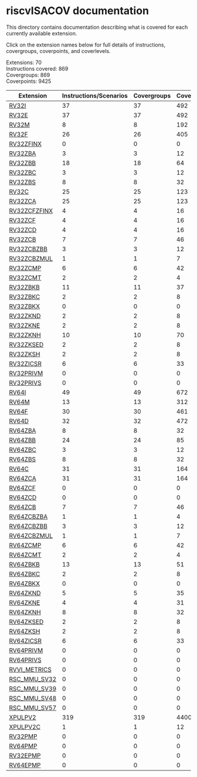 # riscvISACOV documentation

This directory contains documentation describing what is covered for each currently available extension.

Click on the extension names below for full details of instructions, covergroups, coverpoints, and coverlevels.  

Extensions: 70  
Instructions covered: 869  
Covergroups:  869   
Coverpoints:  9425  


| Extension | Instructions/Scenarios | Covergroups | Coverpoints |
| ----------| ------------ | ----------- | ----------- |
| [RV32I           ](RV32I_coverage.md)  |         37 |         37  |        492 |
| [RV32E           ](RV32E_coverage.md)  |         37 |         37  |        492 |
| [RV32M           ](RV32M_coverage.md)  |          8 |          8  |        192 |
| [RV32F           ](RV32F_coverage.md)  |         26 |         26  |        405 |
| [RV32ZFINX       ](RV32ZFINX_coverage.md)  |          0 |          0  |          0 |
| [RV32ZBA         ](RV32ZBA_coverage.md)  |          3 |          3  |         12 |
| [RV32ZBB         ](RV32ZBB_coverage.md)  |         18 |         18  |         64 |
| [RV32ZBC         ](RV32ZBC_coverage.md)  |          3 |          3  |         12 |
| [RV32ZBS         ](RV32ZBS_coverage.md)  |          8 |          8  |         32 |
| [RV32C           ](RV32C_coverage.md)  |         25 |         25  |        123 |
| [RV32ZCA         ](RV32ZCA_coverage.md)  |         25 |         25  |        123 |
| [RV32ZCFZFINX    ](RV32ZCFZFINX_coverage.md)  |          4 |          4  |         16 |
| [RV32ZCF         ](RV32ZCF_coverage.md)  |          4 |          4  |         16 |
| [RV32ZCD         ](RV32ZCD_coverage.md)  |          4 |          4  |         16 |
| [RV32ZCB         ](RV32ZCB_coverage.md)  |          7 |          7  |         46 |
| [RV32ZCBZBB      ](RV32ZCBZBB_coverage.md)  |          3 |          3  |         12 |
| [RV32ZCBZMUL     ](RV32ZCBZMUL_coverage.md)  |          1 |          1  |          7 |
| [RV32ZCMP        ](RV32ZCMP_coverage.md)  |          6 |          6  |         42 |
| [RV32ZCMT        ](RV32ZCMT_coverage.md)  |          2 |          2  |          4 |
| [RV32ZBKB        ](RV32ZBKB_coverage.md)  |         11 |         11  |         37 |
| [RV32ZBKC        ](RV32ZBKC_coverage.md)  |          2 |          2  |          8 |
| [RV32ZBKX        ](RV32ZBKX_coverage.md)  |          0 |          0  |          0 |
| [RV32ZKND        ](RV32ZKND_coverage.md)  |          2 |          2  |          8 |
| [RV32ZKNE        ](RV32ZKNE_coverage.md)  |          2 |          2  |          8 |
| [RV32ZKNH        ](RV32ZKNH_coverage.md)  |         10 |         10  |         70 |
| [RV32ZKSED       ](RV32ZKSED_coverage.md)  |          2 |          2  |          8 |
| [RV32ZKSH        ](RV32ZKSH_coverage.md)  |          2 |          2  |          8 |
| [RV32ZICSR       ](RV32ZICSR_coverage.md)  |          6 |          6  |         33 |
| [RV32PRIVM       ](RV32PRIVM_coverage.md)  |          0 |          0  |          0 |
| [RV32PRIVS       ](RV32PRIVS_coverage.md)  |          0 |          0  |          0 |
| [RV64I           ](RV64I_coverage.md)  |         49 |         49  |        672 |
| [RV64M           ](RV64M_coverage.md)  |         13 |         13  |        312 |
| [RV64F           ](RV64F_coverage.md)  |         30 |         30  |        461 |
| [RV64D           ](RV64D_coverage.md)  |         32 |         32  |        472 |
| [RV64ZBA         ](RV64ZBA_coverage.md)  |          8 |          8  |         32 |
| [RV64ZBB         ](RV64ZBB_coverage.md)  |         24 |         24  |         85 |
| [RV64ZBC         ](RV64ZBC_coverage.md)  |          3 |          3  |         12 |
| [RV64ZBS         ](RV64ZBS_coverage.md)  |          8 |          8  |         32 |
| [RV64C           ](RV64C_coverage.md)  |         31 |         31  |        164 |
| [RV64ZCA         ](RV64ZCA_coverage.md)  |         31 |         31  |        164 |
| [RV64ZCF         ](RV64ZCF_coverage.md)  |          0 |          0  |          0 |
| [RV64ZCD         ](RV64ZCD_coverage.md)  |          0 |          0  |          0 |
| [RV64ZCB         ](RV64ZCB_coverage.md)  |          7 |          7  |         46 |
| [RV64ZCBZBA      ](RV64ZCBZBA_coverage.md)  |          1 |          1  |          4 |
| [RV64ZCBZBB      ](RV64ZCBZBB_coverage.md)  |          3 |          3  |         12 |
| [RV64ZCBZMUL     ](RV64ZCBZMUL_coverage.md)  |          1 |          1  |          7 |
| [RV64ZCMP        ](RV64ZCMP_coverage.md)  |          6 |          6  |         42 |
| [RV64ZCMT        ](RV64ZCMT_coverage.md)  |          2 |          2  |          4 |
| [RV64ZBKB        ](RV64ZBKB_coverage.md)  |         13 |         13  |         51 |
| [RV64ZBKC        ](RV64ZBKC_coverage.md)  |          2 |          2  |          8 |
| [RV64ZBKX        ](RV64ZBKX_coverage.md)  |          0 |          0  |          0 |
| [RV64ZKND        ](RV64ZKND_coverage.md)  |          5 |          5  |         35 |
| [RV64ZKNE        ](RV64ZKNE_coverage.md)  |          4 |          4  |         31 |
| [RV64ZKNH        ](RV64ZKNH_coverage.md)  |          8 |          8  |         32 |
| [RV64ZKSED       ](RV64ZKSED_coverage.md)  |          2 |          2  |          8 |
| [RV64ZKSH        ](RV64ZKSH_coverage.md)  |          2 |          2  |          8 |
| [RV64ZICSR       ](RV64ZICSR_coverage.md)  |          6 |          6  |         33 |
| [RV64PRIVM       ](RV64PRIVM_coverage.md)  |          0 |          0  |          0 |
| [RV64PRIVS       ](RV64PRIVS_coverage.md)  |          0 |          0  |          0 |
| [RVVI_METRICS    ](RVVI_METRICS_coverage.md)  |          0 |          0  |          0 |
| [RSC_MMU_SV32    ](RSC_MMU_SV32_coverage.md)  |          0 |          0  |          0 |
| [RSC_MMU_SV39    ](RSC_MMU_SV39_coverage.md)  |          0 |          0  |          0 |
| [RSC_MMU_SV48    ](RSC_MMU_SV48_coverage.md)  |          0 |          0  |          0 |
| [RSC_MMU_SV57    ](RSC_MMU_SV57_coverage.md)  |          0 |          0  |          0 |
| [XPULPV2         ](XPULPV2_coverage.md)  |        319 |        319  |       4400 |
| [XPULPV2C        ](XPULPV2C_coverage.md)  |          1 |          1  |         12 |
| [RV32PMP         ](RV32PMP_coverage.md)  |          0 |          0  |          0 |
| [RV64PMP         ](RV64PMP_coverage.md)  |          0 |          0  |          0 |
| [RV32EPMP        ](RV32EPMP_coverage.md)  |          0 |          0  |          0 |
| [RV64EPMP        ](RV64EPMP_coverage.md)  |          0 |          0  |          0 |





